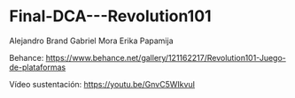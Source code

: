 # Final-DCA---Revolution101

Alejandro Brand
Gabriel Mora
Erika Papamija

Behance: https://www.behance.net/gallery/121162217/Revolution101-Juego-de-plataformas

Vídeo sustentación: https://youtu.be/GnvC5WIkvuI
